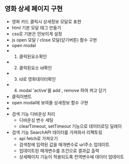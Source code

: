 ## 영화 상세 페이지 구현
- 영화 카드 클릭시 상세정보 모달로 표현
 - html 기본 모달 태그 만들기
 - css로 기본은 안보이게 설정
 - js open 모달 / close 모달(닫기버튼) 함수 구현
 - open modal
  - 1. 클릭된요소확인 
  - 2. 클릭된요소 id확인 
  - 3. id로 영화데이터확인
  - 4. modal 'active'를 add , remove 하여 켜고 닫기
 - 클릭이벤트
 - open modal에 보여줄 상세정보 함수 구현
  - 
- 검색 기능 디바운싱 처리
  - 디바운싱 변수 세팅
  - clearTimeout, setTimeout 기능으로 데이터로딩 딜레이
- 검색 기능 SearchAPI 데이터를 가져와서 리팩토링
  - api fetch로 가져오기
  - 검색창에 입력된 값을 매개변수로 url주소 업데이트
  - 업데이트된 매개변수를 조건으로 결과값 출력
  - 상세페이지 기능이 적용되도록 전역변수에 데이터 업데이트